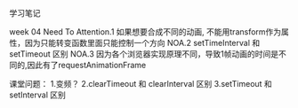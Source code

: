 <!--
 * @Author: 玉皇大亮
 * @since: 2019-08-05 11:56:07
 * @LastAuthor: Do not edit
 * @lastTime: 2019-08-29 21:15:44
 * @message: 
 -->
学习笔记


week 04
Need To Attention.1 如果想要合成不同的动画, 不能用transform作为属性，因为只能转变函数里面只能控制一个方向
NOA.2 setTimeInterval 和 setTimeout 区别
NOA.3 因为各个浏览器实现原理不同，导致1帧动画的时间是不同的,因此有了requestAnimationFrame

课堂问题：
1.变频？
2.clearTimeout 和 clearInterval 区别
3.setTimeout 和 setInterval 区别